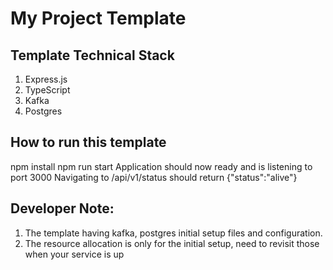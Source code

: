 # My Project Template

## Template Technical Stack

1. Express.js
2. TypeScript
3. Kafka
4. Postgres

## How to run this template

npm install
npm run start
Application should now ready and is listening to port 3000
Navigating to /api/v1/status should return {"status":"alive"}


## Developer Note:

1. The template having kafka, postgres initial setup files and configuration.
2. The resource allocation is only for the initial setup, need to revisit those when your service is up